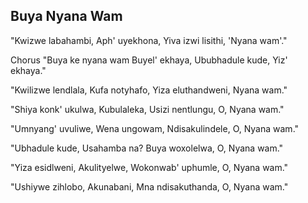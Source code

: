 ## Buya Nyana Wam

"Kwizwe labahambi, Aph' uyekhona,
Yiva izwi lisithi, 'Nyana wam'."

Chorus
"Buya ke nyana wam Buyel' ekhaya,
Ububhadule kude, Yiz' ekhaya."

"Kwilizwe lendlala, Kufa notyhafo,
Yiza eluthandweni, Nyana wam."

"Shiya konk' ukulwa, Kubulaleka,
Usizi nentlungu, O, Nyana wam."

"Umnyang' uvuliwe, Wena ungowam,
Ndisakulindele, O, Nyana wam."

"Ubhadule kude, Usahamba na?
Buya woxolelwa, O, Nyana wam."

"Yiza esidlweni, Akulityelwe,
Wokonwab' uphumle, O, Nyana wam."

"Ushiywe zihlobo, Akunabani,
Mna ndisakuthanda, O, Nyana wam."


